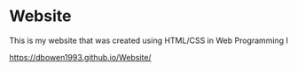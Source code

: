 # Website

This is my website that was created using HTML/CSS in Web Programming I

https://dbowen1993.github.io/Website/

